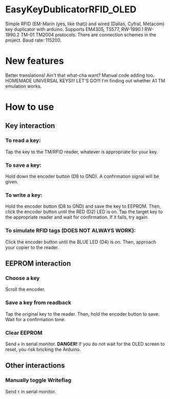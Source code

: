 # EasyKeyDublicatorRFID_OLED
Simple RFID (EM-Marin (yes, like that)) and wired (Dallas, Cyfral, Metacom) key duplicator with arduino. Supports EM4305, T5577, RW-1990.1 RW-1990.2 TM-01 TM2004 protocols. There are connection schemes in the project.
Baud rate: 115200.

# New features
Better translations! Ain't that what-cha want?
Manual code adding too. HOMEMADE UNIVERSAL KEYS!!! LET'S GO!!!
I'm finding out whether A1 TM emulation works.

# How to use

## Key interaction

### To read a key:
Tap the key to the TM/RFID reader, whatever is appropriate for your key.

### To save a key:
Hold down the encoder button (D8 to GND). A confirmation signal will be given.

### To write a key:
Hold the encoder button (D8 to GND) and save the key to EEPROM. Then, click the encoder button until the RED (D2) LED is on. Tap the target key to the appropriate reader and wait for confirmation. If it fails, try again.

### To simulate RFID tags (DOES NOT ALWAYS WORK):
Click the encoder button until the BLUE LED (D4) is on. Then, approach your copier to the reader. 

## EEPROM interaction

### Choose a key
Scroll the encoder.

### Save a key from readback
Tap the original key to the reader. Then, hold the encoder button to save. Wait for a confirmation tone.

### Clear EEPROM
Send `e` in serial monitor. 
**DANGER!** If you do not wait for the OLED screen to reset, you risk bricking the Arduino.

## Other interactions

### Manually toggle Writeflag
Send `t` in serial monitor.
